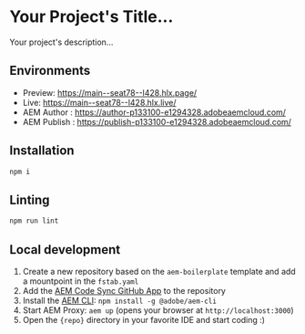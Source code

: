 # Your Project's Title...
Your project's description...

## Environments
- Preview: https://main--seat78--l428.hlx.page/
- Live: https://main--seat78--l428.hlx.live/
- AEM Author : https://author-p133100-e1294328.adobeaemcloud.com/
- AEM Publish : https://publish-p133100-e1294328.adobeaemcloud.com/

## Installation

```sh
npm i
```

## Linting

```sh
npm run lint
```

## Local development

1. Create a new repository based on the `aem-boilerplate` template and add a mountpoint in the `fstab.yaml`
1. Add the [AEM Code Sync GitHub App](https://github.com/apps/aem-code-sync) to the repository
1. Install the [AEM CLI](https://github.com/adobe/helix-cli): `npm install -g @adobe/aem-cli`
1. Start AEM Proxy: `aem up` (opens your browser at `http://localhost:3000`)
1. Open the `{repo}` directory in your favorite IDE and start coding :)
